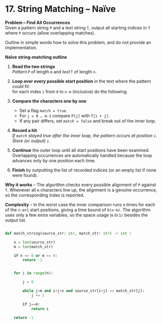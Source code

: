# 17. String Matching – Naïve

**Problem – Find All Occurrences**  
Given a pattern string `P` and a text string `T`, output all starting indices in `T` where `P` occurs (allow overlapping matches).  

Outline in simple words how to solve this problem, and do not provide an implementation.


**Naïve string‑matching outline**

1. **Read the two strings**  
   *Pattern* `P` of length `m` and *text* `T` of length `n`.

2. **Loop over every possible start position** in the text where the pattern could fit:  
   for each index `i` from `0` to `n‑m` (inclusive) do the following.

3. **Compare the characters one by one**  
   * Set a flag `match = true`.  
   * For `j = 0 … m‑1` compare `P[j]` with `T[i + j]`.  
   * If any pair differs, set `match = false` and break out of the inner loop.

4. **Record a hit**  
   *If `match` stayed true after the inner loop, the pattern occurs at position `i`.  
   Store (or output) `i`.*

5. **Continue** the outer loop until all start positions have been examined.  
   Overlapping occurrences are automatically handled because the loop advances only by one position each time.

6. **Finish** by outputting the list of recorded indices (or an empty list if none were found).

**Why it works** – The algorithm checks every possible alignment of `P` against `T`. Whenever all `m` characters line up, the alignment is a genuine occurrence, so the corresponding index is reported.  

**Complexity** – In the worst case the inner comparison runs `m` times for each of the `n‑m+1` start positions, giving a time bound of `O(n·m)`. The algorithm uses only a few extra variables, so the space usage is `O(1)` besides the output list.

```python

def match_string(source_str: str, match_str: str) -> int :

    n = len(source_str)
    m = len(match_str)

    if n == 0 or m == 0:
        return -1


    for i in range(n):

        j = 0

        while j<m and i+j<n and source_str[i+j] == match_str[j]:
            j += 1

        if j==m:
            return i

    return -1


```

